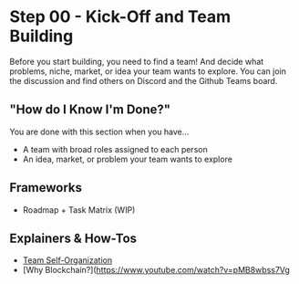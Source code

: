 # Step 00 - Kick-Off and Team Building

Before you start building, you need to find a team! And decide what problems, niche, market, or idea your team wants to explore. You can join the discussion and find others on Discord and the Github Teams board.

## "How do I Know I'm Done?"

You are done with this section when you have...

* A team with broad roles assigned to each person
* An idea, market, or problem your team wants to explore

## Frameworks
* Roadmap + Task Matrix (WIP)

## Explainers & How-Tos
* [Team Self-Organization](https://www.youtube.com/watch?v=3t4VcD6sZVw)
* [Why Blockchain?](https://www.youtube.com/watch?v=pMB8wbss7Vg
